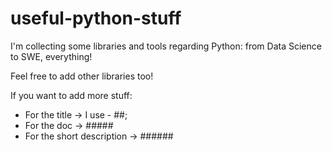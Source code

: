 # useful-python-stuff
I'm collecting some libraries and tools regarding Python: from Data Science to SWE, everything!

Feel free to add other libraries too!

If you want to add more stuff:
- For the title -> I use - ##;
- For the doc -> #####
- For the short description -> ######
